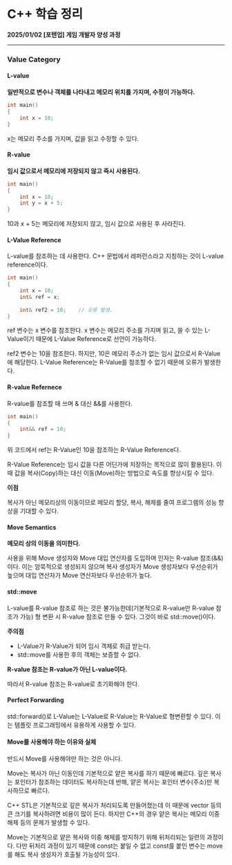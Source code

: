 # C++ 학습 정리

**2025/01/02 [포텐업] 게임 개발자 양성 과정**

---

### Value Category



#### L-value

**일반적으로 변수나 객체를 나타내고 메모리 위치를 가지며, 수정이 가능하다.**

```c++
int main()
{
	int x = 10;
}
```

x는 메모리 주소를 가지며, 값을 읽고 수정할 수 있다.



#### R-value

**임시 값으로서 메모리에 저장되지 않고 즉시 사용된다.**

```c++
int main()
{
	int x = 10;
	int y = x + 5;
}
```

10과 x + 5는 메모리에 저장되지 않고, 임시 값으로 사용된 후 사라진다.



#### L-Value Reference

L-value를 참조하는 데 사용한다. C++ 문법에서 레퍼런스라고 지칭하는 것이 L-value reference이다.

```c++
int main()
{
	int x = 10;
	int& ref = x;
	
	int& ref2 = 10;    // 오류 발생.
}
```

ref 변수는 x 변수를 참조한다. x 변수는 메모리 주소를 가지며 읽고, 쓸 수 있는 L-Value이기 때문에 L-Value Reference로 선언이 가능하다.

ref2 변수는 10을 참조한다. 하지만, 10은 메모리 주소가 없는 임시 값으로서 R-Value에 해당한다. L-Value Reference는 R-Value를 참조할 수 없기 때문에 오류가 발생한다.



#### R-value Refernece

R-value를 참조할 때 쓰며 & 대신 &&를 사용한다.

```c++
int main()
{
	int&& ref = 10;
}
```

위 코드에서 ref는 R-Value인 10을 참조하는 R-Value Reference다.

R-Value Reference는 임시 값을 다른 어딘가에 저장하는 목적으로 많이 활용된다. 이때 값을 복사(Copy)하는 대신 이동(Move)하는 방법으로 속도를 향상시킬 수 있다.



**이점**

복사가 아닌 메모리상의 이동이므로 메모리 할당, 복사, 해제를 줄여 프로그램의 성능 향상을 기대할 수 있다.



#### Move Semantics

**메모리 상의 이동을 의미한다.**

사용을 위해 Move 생성자와 Move 대입 연산자를 도입하며 인자는 R-value 참조(&&)이다. 이는 암묵적으로 생성되지 않으며 복사 생성자가 Move 생성자보다 우선순위가 높으며 대입 연산자가 Move 연산자보다 우선순위가 높다.



#### std::move

L-value를 R-value 참조로 하는 것은 불가능한데(기본적으로 R-value만 R-value 참조가 가능) 형 변환 시 R-value 참조로 만들 수 있다. 그것이 바로 std::move()이다.

**주의점**

- L-Value가 R-Value가 되어 임시 객체로 취급 받는다.
- std::move를 사용한 후의 객체는 보증할 수 없다.



**R-value 참조는 R-value가 아닌 L-value이다.**

따라서 R-value 참조는 R-value로 초기화해야 한다.



#### Perfect Forwarding

std::forward()로 L-Value는 L-Value로 R-Value는 R-Value로 형변환할 수 있다. 이는 템플릿 프로그래밍에서 유용하게 사용할 수 있다.



#### Move를 사용해야 하는 이유와 실체

반드시 Move를 사용해야만 하는 것은 아니다.

Move는 복사가 아닌 이동인데 기본적으로 얕은 복사를 하기 때문에 빠르다. 깊은 복사는 포인터가 참조하는 데이터도 복사하는데 반해, 얕은 복사는 포인터 변수(주소)만 복사하므로 빠르다.

C++ STL은 기본적으로 깊은 복사가 처리되도록 만들어졌는데 이 때문에 vector 등의 큰 크기를 복사하려면 비용이 많이 든다. 하지만 C++의 경우 얕은 복사는 메모리 이중 해제 등의 문제가 발생할 수 있다.

Move는 기본적으로 얕은 복사와 이중 해제를 방지하기 위해 뒤처리되는 일련의 과정이다. 다만 뒤처리 과정이 있기 때문에 const는  붙일 수 없고 const를 붙인 변수는 move를 해도 복사 생성자가 호출될 가능성이 있다.
